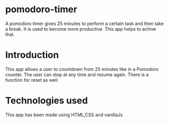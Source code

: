 # pomodoro-timer
A pomodoro timer gives 25 minutes to perform a certain task and then take a break. It is used to become more productive. This app helps to achive that.

# Introduction
This app allows a user to countdown from 25 minutes like in a Pomodoro counter. The user can stop at any time and resume again. There is a function for reset as well

# Technologies used
This app has been made using HTML,CSS and vanillaJs
